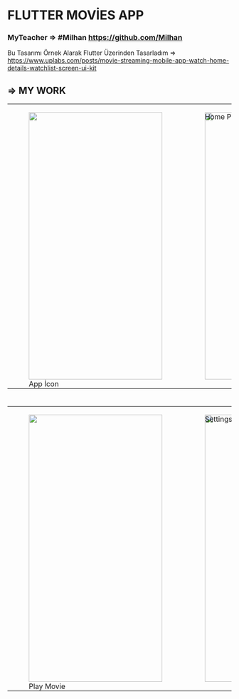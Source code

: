 
# FLUTTER MOVİES APP 

###  MyTeacher => #Milhan https://github.com/Milhan

Bu Tasarımı Örnek Alarak Flutter Üzerinden Tasarladım => https://www.uplabs.com/posts/movie-streaming-mobile-app-watch-home-details-watchlist-screen-ui-kit


 ##  =>  MY WORK 
 

 
 <table>
  <tr>
    <td>
      <figure style="position: relative;">
        <img src="https://github.com/soysal22/flutter-movies_app/assets/92873250/ea9bc367-695a-4474-adfe-a3d232a9f1b4" width=300 height=600 object-fit: fill>
        <figcaption style="position: absolute;  ">App İcon</figcaption>
      </figure>
    </td>
    <td>
      <figure style="position: relative;">
        <img src="https://github.com/soysal22/flutter-movies_app/assets/92873250/29b64e9d-54bb-4fde-bb91-4f303d87c26b" width=300 height=600 object-fit: fill>
        <figcaption style="position: absolute; top: 0; left: 0;">Home Page</figcaption>
      </figure>
    </td>
    <td>
      <figure style="position: relative;">
       <img src="https://github.com/soysal22/flutter-movies_app/assets/92873250/e0bef925-84b2-43ec-81b0-228f0554e5c1" width=300 height=600 object-fit: fill> 
        <figcaption style="position: absolute; top: 0; left: 0;"> WatchList  Page</figcaption>
      </figure>
    </td>
  </tr>
</table>


#

 <table>
  <tr>
    <td>
      <figure style="position: relative;">
        <img src="https://github.com/soysal22/flutter-movies_app/assets/92873250/0f2ebded-7c02-4549-a8ee-16d5dc3d0e04" width=300 height=600 object-fit: fill>
        <figcaption style="position: absolute;  ">Play Movie</figcaption>
      </figure>
    </td>
    <td>
      <figure style="position: relative;">
        <img src="https://github.com/soysal22/flutter-movies_app/assets/92873250/d3f88341-084d-4426-ba1a-af8d3c98071f" width=300 height=600 object-fit: fill>
        <figcaption style="position: absolute; top: 0; left: 0;">Settings Page </figcaption>
      </figure>
    </td>
    
  </tr>
</table>
